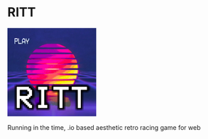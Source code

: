 # RITT

<img src="https://github.com/berict/RITT/blob/master/image/favicon.jpg?raw=true" alt="RITT" width="200" height="200" />

Running in the time, .io based aesthetic retro racing game for web
